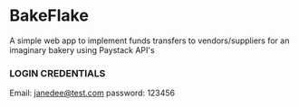 # BakeFlake
A simple web app to implement funds transfers to vendors/suppliers for an imaginary bakery using Paystack API's 

### LOGIN CREDENTIALS
Email: janedee@test.com
password: 123456
